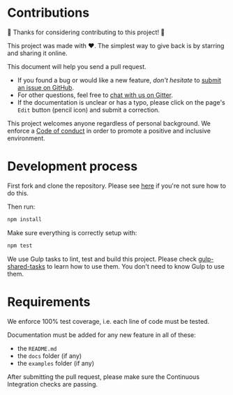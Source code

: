 # Contributions

🎉 Thanks for considering contributing to this project! 🎉

This project was made with ❤️. The simplest way to give back is by starring and
sharing it online.

This document will help you send a pull request.

- If you found a bug or would like a new feature, _don't hesitate_ to
  [submit an issue on GitHub](../../issues).
- For other questions, feel free to
  [chat with us on Gitter](https://gitter.im/ehmicky/log-process-errors).
- If the documentation is unclear or has a typo, please click on the page's
  `Edit` button (pencil icon) and submit a correction.

This project welcomes anyone regardless of personal background. We enforce a
[Code of conduct](CODE_OF_CONDUCT.md) in order to promote a positive and
inclusive environment.

# Development process

First fork and clone the repository. Please see
[here](https://egghead.io/courses/how-to-contribute-to-an-open-source-project-on-github)
if you're not sure how to do this.

Then run:

```bash
npm install
```

Make sure everything is correctly setup with:

```bash
npm test
```

We use Gulp tasks to lint, test and build this project. Please check
[gulp-shared-tasks](https://github.com/ehmicky/gulp-shared-tasks) to learn how
to use them. You don't need to know Gulp to use them.

# Requirements

We enforce 100% test coverage, i.e. each line of code must be tested.

Documentation must be added for any new feature in all of these:

- the `README.md`
- the `docs` folder (if any)
- the `examples` folder (if any)

After submitting the pull request, please make sure the Continuous Integration
checks are passing.
